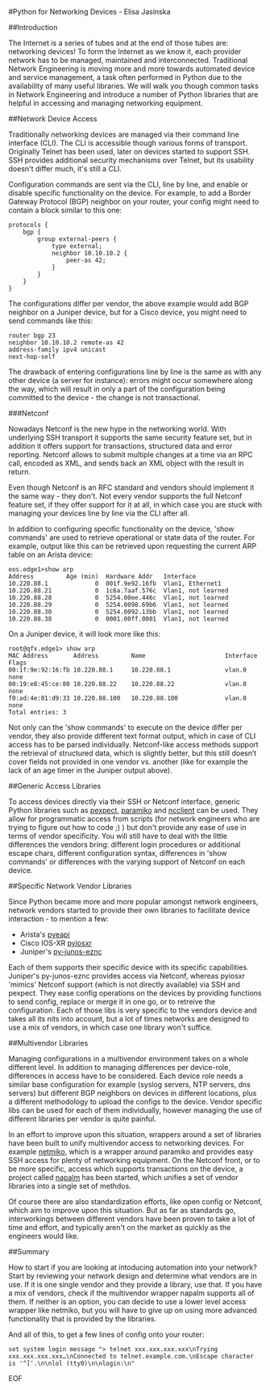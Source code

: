 #Python for Networking Devices - Elisa Jasinska

##Introduction

The Internet is a series of tubes and at the end of those tubes are: networking devices! To form the Internet as we
know it, each provider network has to be managed, maintained and interconnected. Traditional Network Engineering is
moving more and more towards automated device and service management, a task often performed in Python due to the
availability of many useful libraries. We will walk you though common tasks in Network Engineering and introduce a
number of Python libraries that are helpful in accessing and managing networking equipment.

##Network Device Access

Traditionally networking devices are managed via their command line interface (CLI). The CLI is accessible though
various forms of transport. Originally Telnet has been used, later on devices started to support SSH. SSH provides
additional security mechanisms over Telnet, but its usability doesn't differ much, it's still a CLI.

Configuration commands are sent via the CLI, line by line, and enable or disable specific functionality on the device.
For example, to add a Border Gateway Protocol (BGP) neighbor on your router, your config might need to contain a block
similar to this one:
```
protocols {
    bgp {
        group external-peers {
            type external;
            neighbor 10.10.10.2 {
                peer-as 42;
            }
        }
    }
}
```

The configurations differ per vendor, the above example would add BGP neighbor on a Juniper device, but for a Cisco
device, you might need to send commands like this:
```
router bgp 23
neighbor 10.10.10.2 remote-as 42
address-family ipv4 unicast
next-hop-self
```

The drawback of entering configurations line by line is the same as with any other device (a server for instance):
errors might occur somewhere along the way, which will result in only a part of the configuration being committed to
the device - the change is not transactional.

###Netconf

Nowadays Netconf is the new hype in the networking world. With underlying SSH transport it supports the same security
feature set, but in addition it offers support for transactions, structured data and error reporting. Netconf allows
to submit multiple changes at a time via an RPC call, encoded as XML, and sends back an XML object with the result in
return.

Even though Netconf is an RFC standard and vendors should implement it the same way - they don't.
Not every vendor supports the full Netconf feature set, if they offer support for it at all, in which case you are
stuck with managing your devices line by line via the CLI after all.

In addition to configuring specific functionality on the device, 'show commands' are used to retrieve operational or
state data of the router. For example, output like this can be retrieved upon requesting the current ARP table on an
Arista device:
```
eos.edge1>show arp
Address         Age (min)  Hardware Addr   Interface
10.220.88.1             0  001f.9e92.16fb  Vlan1, Ethernet1
10.220.88.21            0  1c6a.7aaf.576c  Vlan1, not learned
10.220.88.28            0  5254.00ee.446c  Vlan1, not learned
10.220.88.29            0  5254.0098.69b6  Vlan1, not learned
10.220.88.30            0  5254.0092.13bb  Vlan1, not learned
10.220.88.38            0  0001.00ff.0001  Vlan1, not learned
```

On a Juniper device, it will look more like this:
```
root@qfx.edge1> show arp
MAC Address       Address         Name                      Interface           Flags
00:1f:9e:92:16:fb 10.220.88.1     10.220.88.1               vlan.0              none
00:19:e8:45:ce:80 10.220.88.22    10.220.88.22              vlan.0              none
f0:ad:4e:01:d9:33 10.220.88.100   10.220.88.100             vlan.0              none
Total entries: 3
```

Not only can the 'show commands' to execute on the device differ per vendor, they also provide different text format
output, which in case of CLI access has to be parsed individually. Netconf-like access methods support the retrieval
of structured data, which is slightly better, but this still doesn’t cover fields not provided in one vendor vs.
another (like for example the lack of an age timer in the Juniper output above).

##Generic Access Libraries

To access devices directly via their SSH or Netconf interface, generic Python libraries such as
[pexpect](https://github.com/pexpect/pexpect), [paramiko](https://github.com/paramiko/paramiko) and
[ncclient](https://github.com/ncclient/ncclient) can be used. They allow for programmatic access from scripts
(for network engineers who are trying to figure out how to code ;) ) but don't provide any ease of use in terms of
vendor specificity. You will still have to deal with the little differences the vendors bring: different login
procedures or additional escape chars, different configuration syntax, differences in 'show commands' or
differences with the varying support of Netconf on each device.

##Specific Network Vendor Libraries

Since Python became more and more popular amongst network engineers, network vendors started to provide their own
libraries to facilitate device interaction - to mention a few: 

* Arista's [pyeapi](https://github.com/arista-eosplus/pyeapi)
* Cisco IOS-XR [pyiosxr](https://github.com/fooelisa/pyiosxr)
* Juniper's [py-junos-eznc](https://github.com/Juniper/py-junos-eznc )

Each of them supports their specific device with its specific capabilities. Juniper's py-junos-eznc provides access
via Netconf, whereas pyiosxr 'mimics' Netconf support (which is not directly available) via SSH and pexpect.
They ease config operations on the devices by providing functions to send config, replace or merge it in one go, or
to retreive the configuration. Each of those libs is very specific to the vendors device and takes all its nits into
account, but a lot of times networks are designed to use a mix of vendors, in which case one library won't suffice.

##Multivendor Libraries

Managing configurations in a multivendor environment takes on a whole different level. In addition to managing
differences per device-role, differences in access have to be considered. Each device role needs a similar base
configuration for example (syslog servers, NTP servers, dns servers) but different BGP neighbors on devices in
different locations, plus a different methodology to upload the configs to the device. Vendor specific libs can be
used for each of them individually, however managing the use of different libraries per vendor is quite painful.

In an effort to improve upon this situation, wrappers around a set of libraries have been built to unify multivendor
access to networking devices. For example [netmiko](https://github.com/ktbyers/netmiko), which is a
wrapper around paramiko and provides easy SSH access for plenty of networking equipment. On the Netconf front, or to
be more specific, access which supports transactions on the device, a project called
[napalm](https://github.com/napalm-automation/napalm) has been started, which unifies a set of vendor libraries
into a single set of methdos.

Of course there are also standardization efforts, like open config or Netconf, which aim to improve upon this
situation. But as far as standards go, interworkings between different vendors have been proven to take a lot of time
and effort, and typically aren't on the market as quickly as the engineers would like.

##Summary

How to start if you are looking at intoducing automation into your network? Start by reviewing your network
design and determine what vendors are in use. If it is one single vendor and they provide a library, use that. If you
have a mix of vendors, check if the multivendor wrapper napalm supports all of them. If neither is an option, you can
decide to use a lower level access wrapper like netmiko, but you will have to give up on using more advanced
functionality that is provided by the libraries.

And all of this, to get a few lines of config onto your router:

```
set system login message "> telnet xxx.xxx.xxx.xxx\nTrying xxx.xxx.xxx.xxx…\nConnected to telnet.example.com.\nEscape character is '^]'.\n\nlol (tty0)\n\nlogin:\n"
```
EOF

